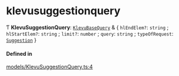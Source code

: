 # klevusuggestionquery
      
Ƭ **KlevuSuggestionQuery**: [`KlevuBaseQuery`](klevubasequery.md) & { `hlEndElem?`: `string` ; `hlStartElem?`: `string` ; `limit?`: `number` ; `query`: `string` ; `typeOfRequest`: [`Suggestion`](enums/KlevuTypeOfRequest.md#suggestion)  }

#### Defined in

[models/KlevuSuggestionQuery.ts:4](https://github.com/klevultd/frontend-sdk/blob/db7f697/packages/klevu-core/src/models/KlevuSuggestionQuery.ts#L4)


